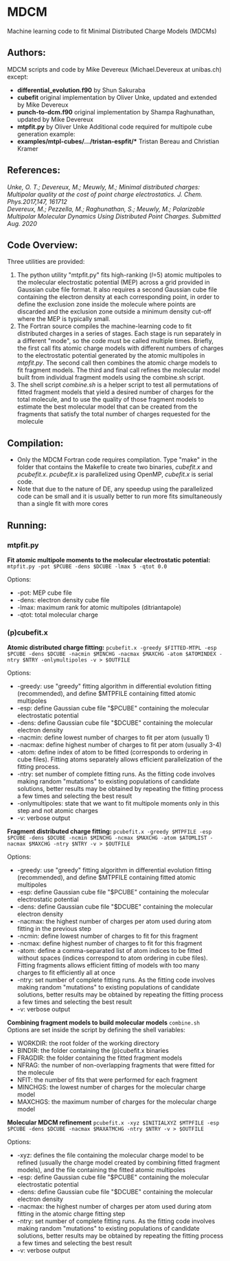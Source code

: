 # MDCM
Machine learning code to fit Minimal Distributed Charge Models (MDCMs)

## Authors:
MDCM scripts and code by Mike Devereux (Michael.Devereux at unibas.ch) except:
* **differential_evolution.f90** by Shun Sakuraba
* **cubefit** original implementation by Oliver Unke, updated and extended by Mike Devereux 
* **punch-to-dcm.f90** original implementation by Shampa Raghunathan, updated by Mike Devereux
* **mtpfit.py** by Oliver Unke
Additional code required for multipole cube generation example:
* **examples/mtpl-cubes/.../tristan-espfit/\*** Tristan Bereau and Christian Kramer


## References:
*Unke, O. T.; Devereux, M.; Meuwly, M.; Minimal distributed charges:  Multipolar quality at the cost of point charge electrostatics. J. Chem. Phys.2017,147, 161712*<br>
*Devereux, M.; Pezzella, M.; Raghunathan, S.; Meuwly, M.; Polarizable Multipolar Molecular Dynamics Using Distributed Point Charges. Submitted Aug. 2020*

## Code Overview:
Three utilities are provided:
1. The python utility "mtpfit.py" fits high-ranking (*l*=5) atomic multipoles to the molecular electrostatic potential (MEP) across a grid provided in Gaussian cube file format. It also requires a second Gaussian cube file containing the electron density at each corresponding point, in order to define the exclusion zone inside the molecule where points are discarded and the exclusion zone outside a minimum density cut-off where the MEP is typically small.
1. The Fortran source compiles the machine-learning code to fit distributed charges in a series of stages. Each stage is run separately in a different "mode", so the code must be called multiple times. Briefly, the first call fits atomic charge models with different numbers of charges to the electrostatic potential generated by the atomic multipoles in *mtpfit.py*. The second call then combines the atomic charge models to fit fragment models. The third and final call refines the molecular model built from individual fragment models using the combine.sh script.
1. The shell script *combine.sh* is a helper script to test all permutations of fitted fragment models that yield a desired number of charges for the total molecule, and to use the quality of those fragment models to estimate the best molecular model that can be created from the fragments that satisfy the total number of charges requested for the molecule

## Compilation:
* Only the MDCM Fortran code requires compilation. Type "make" in the folder that contains the Makefile to create two binaries, *cubefit.x* and *pcubefit.x*. *pcubefit.x* is parallelized using OpenMP, *cubefit.x* is serial code.
* Note that due to the nature of DE, any speedup using the parallelized code can be small and it is usually better to run more fits simultaneously than a single fit with more cores

## Running:
### mtpfit.py
**Fit atomic multipole moments to the molecular electrostatic potential:**
`mtpfit.py -pot $PCUBE -dens $DCUBE -lmax 5 -qtot 0.0`

Options:
* -pot:   MEP cube file
* -dens:  electron density cube file
* -lmax:  maximum rank for atomic multipoles (ditriantapole)
* -qtot:  total molecular charge

### (p)cubefit.x
**Atomic distributed charge fitting:**
`pcubefit.x -greedy $FITTED-MTPL -esp $PCUBE -dens $DCUBE -nacmin $MINCHG -nacmax $MAXCHG -atom $ATOMINDEX -ntry $NTRY -onlymultipoles -v > $OUTFILE`

Options:
* -greedy:  use "greedy" fitting algorithm in differential evolution fitting (recommended), and define $MTPFILE containing fitted atomic multipoles
* -esp: define Gaussian cube file "$PCUBE" containing the molecular electrostatic potential
* -dens: define Gaussian cube file "$DCUBE" containing the molecular electron density
* -nacmin: define lowest number of charges to fit per atom (usually 1)
* -nacmax: define highest number of charges to fit per atom (usually 3-4)
* -atom: define index of atom to be fitted (corresponds to ordering in cube files). Fitting atoms separately allows efficient parallelization of the fitting process.
* -ntry: set number of complete fitting runs. As the fitting code involves making random "mutations" to existing populations of candidate solutions, better results may be obtained by repeating the fitting process a few times and selecting the best result
* -onlymultipoles: state that we want to fit multipole moments only in this step and not atomic charges
* -v: verbose output

**Fragment distributed charge fitting:**
`pcubefit.x -greedy $MTPFILE -esp $PCUBE -dens $DCUBE -ncmin $MINCHG -ncmax $MAXCHG -atom $ATOMLIST -nacmax $MAXCHG -ntry $NTRY -v > $OUTFILE`

Options:
* -greedy:  use "greedy" fitting algorithm in differential evolution fitting (recommended), and define $MTPFILE containing fitted atomic multipoles
* -esp: define Gaussian cube file "$PCUBE" containing the molecular electrostatic potential
* -dens: define Gaussian cube file "$DCUBE" containing the molecular electron density
* -nacmax: the highest number of charges per atom used during atom fitting in the previous step
* -ncmin: define lowest number of charges to fit for this fragment
* -ncmax: define highest number of charges to fit for this fragment
* -atom: define a comma-separated list of atom indices to be fitted without spaces (indices correspond to atom ordering in cube files). Fitting fragments allows efficient fitting of models with too many charges to fit efficiently all at once
* -ntry: set number of complete fitting runs. As the fitting code involves making random "mutations" to existing populations of candidate solutions, better results may be obtained by repeating the fitting process a few times and selecting the best result
* -v: verbose output

**Combining fragment models to build molecular models**
`combine.sh`
Options are set inside the script by defining the shell variables:
* WORKDIR: the root folder of the working directory
* BINDIR: the folder containing the (p)cubefit.x binaries
* FRAGDIR: the folder containing the fitted fragment models
* NFRAG: the number of non-overlapping fragments that were fitted for the molecule
* NFIT: the number of fits that were performed for each fragment
* MINCHGS: the lowest number of charges for the molecular charge model
* MAXCHGS: the maximum number of charges for the molecular charge model

**Molecular MDCM refinement**
`pcubefit.x -xyz $INITIALXYZ $MTPFILE -esp $PCUBE -dens $DCUBE -nacmax $MAXATMCHG -ntry $NTRY -v > $OUTFILE`

Options:
* -xyz: defines the file containing the molecular charge model to be refined (usually the charge model created by combining fitted fragment models), and the file containing the fitted atomic multipoles
* -esp: define Gaussian cube file "$PCUBE" containing the molecular electrostatic potential
* -dens: define Gaussian cube file "$DCUBE" containing the molecular electron density
* -nacmax: the highest number of charges per atom used during atom fitting in the atomic charge fitting step
* -ntry: set number of complete fitting runs. As the fitting code involves making random "mutations" to existing populations of candidate solutions, better results may be obtained by repeating the fitting process a few times and selecting the best result
* -v: verbose output
